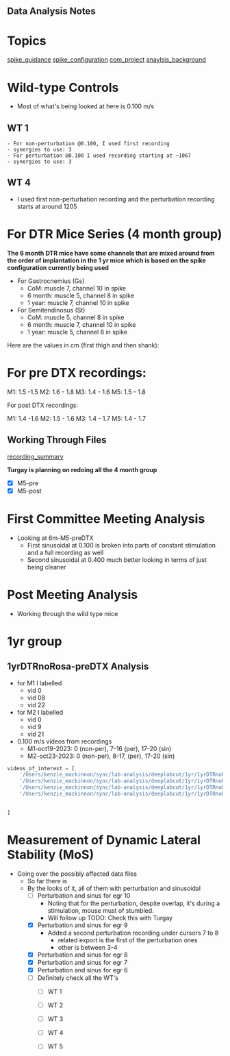## Data Analysis Notes

# Topics

[spike_guidance](spike_guidance.md)
[spike_configuration](spike_configuration.md)
[com_project](com_project.md)
[anaylsis_background](anaylsis_background.md)

# Wild-type Controls

- Most of what's being looked at here is 0.100 m/s

## WT 1

    - For non-perturbation @0.100, I used first recording
    - synergies to use: 3
    - For perturbation @0.100 I used recording starting at ~1067
    - synergies to use: 3

## WT 4

- I used first non-perturbation recording and the perturbation recording starts at around 1205

# For DTR Mice Series (4 month group)

**The 6 month DTR mice have some channels that are mixed around from the order of implantation in the 1 yr mice which is based on the spike configuration currently being used**
- For Gastrocnemius (Gs)
    - CoM: muscle 7, channel 10 in spike
    - 6 month: muscle 5, channel 8 in spike
    - 1 year: muscle 7, channel 10 in spike
- For Semitendinosus (St)
    - CoM: muscle 5, channel 8 in spike
    - 6 month: muscle 7, channel 10 in spike
    - 1 year: muscle 5, channel 8 in spike


Here are the values in cm (first thigh and then shank):

# For pre DTX recordings:

M1: 1.5 -1.5
M2: 1.6 - 1.8
M3: 1.4 - 1.6
M5: 1.5 - 1.8

For post DTX recordings:

M1: 1.4 -1.6
M2: 1.5 - 1.6
M3: 1.4 - 1.7
M5: 1.4 - 1.7

## Working Through Files

[recording_summary](../com/dtr/dtr-6-months/recording_summary.csv)

**Turgay is planning on redoing all the 4 month group**

- [X] M5-pre
- [X] M5-post

# First Committee Meeting Analysis

- Looking at 6m-M5-preDTX
    - First sinusoidal at 0.100 is broken into parts of constant stimulation and a full recording as well
    - Second sinusoidal at 0.400 much better looking in terms of just being cleaner
# Post Meeting Analysis

- Working through the wild type mice

# 1yr group

## 1yrDTRnoRosa-preDTX Analysis

- for M1 I labelled
    - vid 0
    - vid 08
    - vid 22
- for M2 I labelled
    - vid 0
    - vid 9
    - vid 21
- 0.100 m/s videos from recordings
    - M1-oct19-2023: 0 (non-per), 7-16 (per), 17-20 (sin)
    - M2-oct23-2023: 0 (non-per), 8-17, (per), 17-20 (sin)

```python
videos_of_interest = [
    '/Users/kenzie_mackinnon/sync/lab-analysis/deeplabcut/1yr/1yrDTRnoRosa-preDTX-kenzie-2024-01-31_analyzed/videos/1yrDTRnoRosa-M1-19102023_000000.avi',
    '/Users/kenzie_mackinnon/sync/lab-analysis/deeplabcut/1yr/1yrDTRnoRosa-preDTX-kenzie-2024-01-31_analyzed/videos/1yrDTRnoRosa-M1-19102023_000007.avi',
    '/Users/kenzie_mackinnon/sync/lab-analysis/deeplabcut/1yr/1yrDTRnoRosa-preDTX-kenzie-2024-01-31_analyzed/videos/1yrDTRnoRosa-M1-19102023_000008.avi',
    '/Users/kenzie_mackinnon/sync/lab-analysis/deeplabcut/1yr/1yrDTRnoRosa-preDTX-kenzie-2024-01-31_analyzed/videos/1yrDTRnoRosa-M1-19102023_000018.avi',
    

]

```

# Measurement of Dynamic Lateral Stability (MoS)

- Going over the possibly affected data files
    - So far there is
    - By the looks of it, all of them with perturbation and sinusoidal
        - [ ] Perturbation and sinus for egr 10
            - Noting that for the perturbation, despite overlap, it's during a stimulation, mouse must of stumbled.
            - Will follow up TODO: Check this with Turgay
        - [X] Perturbation and sinus for egr 9
            - Added a second perturbation recording under cursors 7 to 8
                - related export is the first of the perturbation ones
                - other is between 3-4
        - [X] Perturbation and sinus for egr 8
        - [X] Perturbation and sinus for egr 7
        - [X] Perturbation and sinus for egr 6
        - [ ] Definitely check all the WT's
            - [ ] WT 1
            - [ ] WT 2
            - [ ] WT 3
            - [ ] WT 4
            - [ ] WT 5

